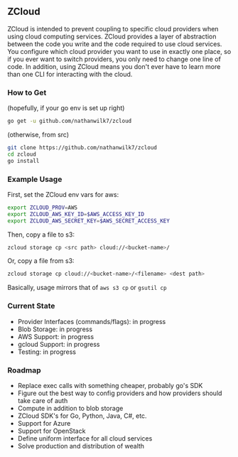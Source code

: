## ZCloud
ZCloud is intended to prevent coupling to specific cloud providers when using cloud computing services. ZCloud provides a layer of abstraction between the code you write and the code required to use cloud services. You configure which cloud provider you want to use in exactly one place, so if you ever want to switch providers, you only need to change one line of code. In addition, using ZCloud means you don't ever have to learn more than one CLI for interacting with the cloud.

### How to Get

(hopefully, if your go env is set up right)
```bash
go get -u github.com/nathanwilk7/zcloud
```

(otherwise, from src)
```bash
git clone https://github.com/nathanwilk7/zcloud
cd zcloud
go install
```

### Example Usage
First, set the ZCloud env vars for aws:
```bash
export ZCLOUD_PROV=AWS
export ZCLOUD_AWS_KEY_ID=$AWS_ACCESS_KEY_ID
export ZCLOUD_AWS_SECRET_KEY=$AWS_SECRET_ACCESS_KEY
```
Then, copy a file to s3:
```bash
zcloud storage cp <src path> cloud://<bucket-name>/
```
Or, copy a file from s3:
```bash
zcloud storage cp cloud://<bucket-name>/<filename> <dest path>
```
Basically, usage mirrors that of `aws s3 cp` or `gsutil cp`

### Current State
- Provider Interfaces (commands/flags): in progress
- Blob Storage: in progress
- AWS Support: in progress
- gcloud Support: in progress
- Testing: in progress

### Roadmap
- Replace exec calls with something cheaper, probably go's SDK
- Figure out the best way to config providers and how providers should take care of auth
- Compute in addition to blob storage
- ZCloud SDK's for Go, Python, Java, C#, etc.
- Support for Azure
- Support for OpenStack
- Define uniform interface for all cloud services
- Solve production and distribution of wealth
